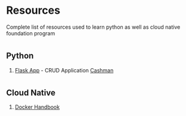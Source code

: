 # Resources

Complete list of resources used to learn python as well as cloud native foundation program

#

## Python

1. [Flask App](https://auth0.com/blog/developing-restful-apis-with-python-and-flask/#-span-id--bootstrapping-flask----span--Bootstrapping-a-Flask-Application) - CRUD Application [Cashman](../Learn-Python/Flask_App/readme.md)

#

## Cloud Native

1. [Docker Handbook](https://www.freecodecamp.org/news/the-docker-handbook/)
